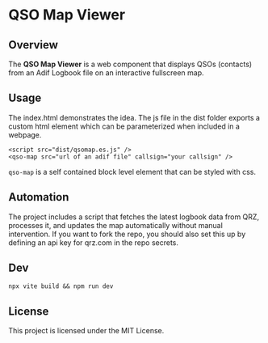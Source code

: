 # QSO Map Viewer

## Overview
The **QSO Map Viewer** is a web component that displays QSOs (contacts) from an Adif Logbook file on an interactive fullscreen map. 

## Usage
The index.html demonstrates the idea. The js file in the dist folder exports a custom html element which can be parameterized when included in a webpage.

```
<script src="dist/qsomap.es.js" />
<qso-map src="url of an adif file" callsign="your callsign" />
```

`qso-map` is a self contained block level element that can be styled with css.

## Automation
The project includes a script that fetches the latest logbook data from QRZ, processes it, and updates the map automatically without manual intervention. If you want to fork the repo, you should also set this up by defining an api key for qrz.com in the repo secrets.

## Dev

```
npx vite build && npm run dev           
```

## License
This project is licensed under the MIT License.
